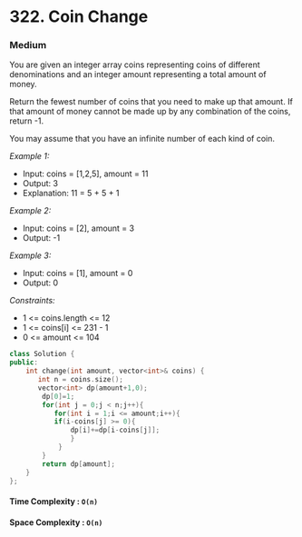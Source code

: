 # 322. Coin Change
### Medium

You are given an integer array coins representing coins of different denominations and an integer amount representing a total amount of money.

Return the fewest number of coins that you need to make up that amount. If that amount of money cannot be made up by any combination of the coins, return -1.

You may assume that you have an infinite number of each kind of coin.

*Example 1:*

- Input: coins = [1,2,5], amount = 11
- Output: 3
- Explanation: 11 = 5 + 5 + 1

*Example 2:*

- Input: coins = [2], amount = 3
- Output: -1

*Example 3:*

- Input: coins = [1], amount = 0
- Output: 0

*Constraints:*

- 1 <= coins.length <= 12
- 1 <= coins[i] <= 231 - 1
- 0 <= amount <= 104

```cpp
class Solution {
public:
    int change(int amount, vector<int>& coins) {
       int n = coins.size();
       vector<int> dp(amount+1,0);
        dp[0]=1;
        for(int j = 0;j < n;j++){
           for(int i = 1;i <= amount;i++){
           if(i-coins[j] >= 0){
               dp[i]+=dp[i-coins[j]];
               }
            }
        }
        return dp[amount];
    }
};
```
#### Time Complexity : `O(n)`
#### Space Complexity : `O(n)`
